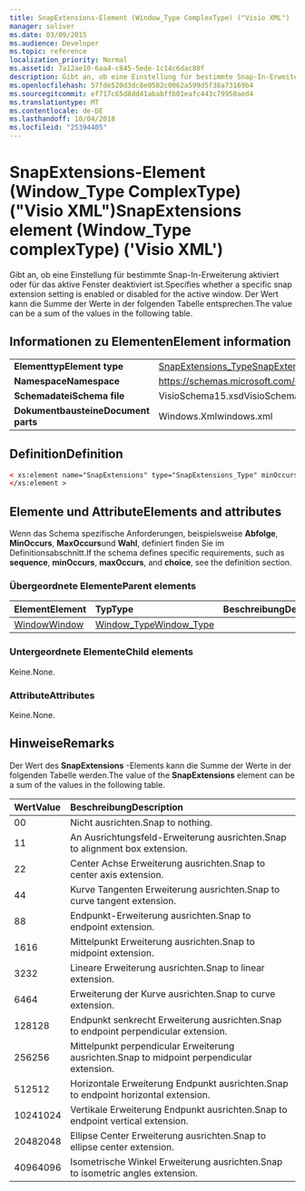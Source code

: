 ```yaml
---
title: SnapExtensions-Element (Window_Type ComplexType) ("Visio XML")
manager: soliver
ms.date: 03/09/2015
ms.audience: Developer
ms.topic: reference
localization_priority: Normal
ms.assetid: 7a12ae10-6aa4-c845-5ede-1c14c6dac80f
description: Gibt an, ob eine Einstellung für bestimmte Snap-In-Erweiterung aktiviert oder für das aktive Fenster deaktiviert ist. Der Wert kann die Summe der Werte in der folgenden Tabelle entsprechen.
ms.openlocfilehash: 57fde520d3dc8e0582c0062a599d5f38a73169b4
ms.sourcegitcommit: ef717c65d8dd41ababffb01eafc443c79950aed4
ms.translationtype: MT
ms.contentlocale: de-DE
ms.lasthandoff: 10/04/2018
ms.locfileid: "25394405"
---
```

# <a name="snapextensions-element-windowtype-complextype-visio-xml"></a><span data-ttu-id="b838f-104">SnapExtensions-Element (Window_Type ComplexType) ("Visio XML")</span><span class="sxs-lookup"><span data-stu-id="b838f-104">SnapExtensions element (Window_Type complexType) ('Visio XML')</span></span>

<span data-ttu-id="b838f-105">Gibt an, ob eine Einstellung für bestimmte Snap-In-Erweiterung aktiviert oder für das aktive Fenster deaktiviert ist.</span><span class="sxs-lookup"><span data-stu-id="b838f-105">Specifies whether a specific snap extension setting is enabled or disabled for the active window.</span></span> <span data-ttu-id="b838f-106">Der Wert kann die Summe der Werte in der folgenden Tabelle entsprechen.</span><span class="sxs-lookup"><span data-stu-id="b838f-106">The value can be a sum of the values in the following table.</span></span>
  
## <a name="element-information"></a><span data-ttu-id="b838f-107">Informationen zu Elementen</span><span class="sxs-lookup"><span data-stu-id="b838f-107">Element information</span></span>

|||
|:-----|:-----|
|<span data-ttu-id="b838f-108">**Elementtyp**</span><span class="sxs-lookup"><span data-stu-id="b838f-108">**Element type**</span></span> <br/> |[<span data-ttu-id="b838f-109">SnapExtensions_Type</span><span class="sxs-lookup"><span data-stu-id="b838f-109">SnapExtensions_Type</span></span>](snapextensions_type-complextypevisio-xml.md) <br/> |
|<span data-ttu-id="b838f-110">**Namespace**</span><span class="sxs-lookup"><span data-stu-id="b838f-110">**Namespace**</span></span> <br/> |https://schemas.microsoft.com/office/visio/2012/main  <br/> |
|<span data-ttu-id="b838f-111">**Schemadatei**</span><span class="sxs-lookup"><span data-stu-id="b838f-111">**Schema file**</span></span> <br/> |<span data-ttu-id="b838f-112">VisioSchema15.xsd</span><span class="sxs-lookup"><span data-stu-id="b838f-112">VisioSchema15.xsd</span></span>  <br/> |
|<span data-ttu-id="b838f-113">**Dokumentbausteine**</span><span class="sxs-lookup"><span data-stu-id="b838f-113">**Document parts**</span></span> <br/> |<span data-ttu-id="b838f-114">Windows.Xml</span><span class="sxs-lookup"><span data-stu-id="b838f-114">windows.xml</span></span>  <br/> |
   
## <a name="definition"></a><span data-ttu-id="b838f-115">Definition</span><span class="sxs-lookup"><span data-stu-id="b838f-115">Definition</span></span>

```XML
< xs:element name="SnapExtensions" type="SnapExtensions_Type" minOccurs="0" maxOccurs="1" >
</xs:element >
```

## <a name="elements-and-attributes"></a><span data-ttu-id="b838f-116">Elemente und Attribute</span><span class="sxs-lookup"><span data-stu-id="b838f-116">Elements and attributes</span></span>

<span data-ttu-id="b838f-117">Wenn das Schema spezifische Anforderungen, beispielsweise **Abfolge**, **MinOccurs**, **MaxOccurs**und **Wahl**, definiert finden Sie im Definitionsabschnitt.</span><span class="sxs-lookup"><span data-stu-id="b838f-117">If the schema defines specific requirements, such as **sequence**, **minOccurs**, **maxOccurs**, and **choice**, see the definition section.</span></span> 
  
### <a name="parent-elements"></a><span data-ttu-id="b838f-118">Übergeordnete Elemente</span><span class="sxs-lookup"><span data-stu-id="b838f-118">Parent elements</span></span>

|<span data-ttu-id="b838f-119">**Element**</span><span class="sxs-lookup"><span data-stu-id="b838f-119">**Element**</span></span>|<span data-ttu-id="b838f-120">**Typ**</span><span class="sxs-lookup"><span data-stu-id="b838f-120">**Type**</span></span>|<span data-ttu-id="b838f-121">**Beschreibung**</span><span class="sxs-lookup"><span data-stu-id="b838f-121">**Description**</span></span>|
|:-----|:-----|:-----|
|[<span data-ttu-id="b838f-122">Window</span><span class="sxs-lookup"><span data-stu-id="b838f-122">Window</span></span>](window-element-windows_type-complextypevisio-xml.md) <br/> |[<span data-ttu-id="b838f-123">Window_Type</span><span class="sxs-lookup"><span data-stu-id="b838f-123">Window_Type</span></span>](window_type-complextypevisio-xml.md) <br/> ||
   
### <a name="child-elements"></a><span data-ttu-id="b838f-124">Untergeordnete Elemente</span><span class="sxs-lookup"><span data-stu-id="b838f-124">Child elements</span></span>

<span data-ttu-id="b838f-125">Keine.</span><span class="sxs-lookup"><span data-stu-id="b838f-125">None.</span></span>
  
### <a name="attributes"></a><span data-ttu-id="b838f-126">Attribute</span><span class="sxs-lookup"><span data-stu-id="b838f-126">Attributes</span></span>

<span data-ttu-id="b838f-127">Keine.</span><span class="sxs-lookup"><span data-stu-id="b838f-127">None.</span></span>
  
## <a name="remarks"></a><span data-ttu-id="b838f-128">Hinweise</span><span class="sxs-lookup"><span data-stu-id="b838f-128">Remarks</span></span>

<span data-ttu-id="b838f-129">Der Wert des **SnapExtensions** -Elements kann die Summe der Werte in der folgenden Tabelle werden.</span><span class="sxs-lookup"><span data-stu-id="b838f-129">The value of the **SnapExtensions** element can be a sum of the values in the following table.</span></span> 
  
|<span data-ttu-id="b838f-130">**Wert**</span><span class="sxs-lookup"><span data-stu-id="b838f-130">**Value**</span></span>|<span data-ttu-id="b838f-131">**Beschreibung**</span><span class="sxs-lookup"><span data-stu-id="b838f-131">**Description**</span></span>|
|:-----|:-----|
|<span data-ttu-id="b838f-132">0</span><span class="sxs-lookup"><span data-stu-id="b838f-132">0</span></span>  <br/> |<span data-ttu-id="b838f-133">Nicht ausrichten.</span><span class="sxs-lookup"><span data-stu-id="b838f-133">Snap to nothing.</span></span>  <br/> |
|<span data-ttu-id="b838f-134">1</span><span class="sxs-lookup"><span data-stu-id="b838f-134">1</span></span>  <br/> |<span data-ttu-id="b838f-135">An Ausrichtungsfeld-Erweiterung ausrichten.</span><span class="sxs-lookup"><span data-stu-id="b838f-135">Snap to alignment box extension.</span></span>  <br/> |
|<span data-ttu-id="b838f-136">2</span><span class="sxs-lookup"><span data-stu-id="b838f-136">2</span></span>  <br/> |<span data-ttu-id="b838f-137">Center Achse Erweiterung ausrichten.</span><span class="sxs-lookup"><span data-stu-id="b838f-137">Snap to center axis extension.</span></span>  <br/> |
|<span data-ttu-id="b838f-138">4</span><span class="sxs-lookup"><span data-stu-id="b838f-138">4</span></span>  <br/> |<span data-ttu-id="b838f-139">Kurve Tangenten Erweiterung ausrichten.</span><span class="sxs-lookup"><span data-stu-id="b838f-139">Snap to curve tangent extension.</span></span>  <br/> |
|<span data-ttu-id="b838f-140">8</span><span class="sxs-lookup"><span data-stu-id="b838f-140">8</span></span>  <br/> |<span data-ttu-id="b838f-141">Endpunkt-Erweiterung ausrichten.</span><span class="sxs-lookup"><span data-stu-id="b838f-141">Snap to endpoint extension.</span></span>  <br/> |
|<span data-ttu-id="b838f-142">16</span><span class="sxs-lookup"><span data-stu-id="b838f-142">16</span></span>  <br/> |<span data-ttu-id="b838f-143">Mittelpunkt Erweiterung ausrichten.</span><span class="sxs-lookup"><span data-stu-id="b838f-143">Snap to midpoint extension.</span></span>  <br/> |
|<span data-ttu-id="b838f-144">32</span><span class="sxs-lookup"><span data-stu-id="b838f-144">32</span></span>  <br/> |<span data-ttu-id="b838f-145">Lineare Erweiterung ausrichten.</span><span class="sxs-lookup"><span data-stu-id="b838f-145">Snap to linear extension.</span></span>  <br/> |
|<span data-ttu-id="b838f-146">64</span><span class="sxs-lookup"><span data-stu-id="b838f-146">64</span></span>  <br/> |<span data-ttu-id="b838f-147">Erweiterung der Kurve ausrichten.</span><span class="sxs-lookup"><span data-stu-id="b838f-147">Snap to curve extension.</span></span>  <br/> |
|<span data-ttu-id="b838f-148">128</span><span class="sxs-lookup"><span data-stu-id="b838f-148">128</span></span>  <br/> |<span data-ttu-id="b838f-149">Endpunkt senkrecht Erweiterung ausrichten.</span><span class="sxs-lookup"><span data-stu-id="b838f-149">Snap to endpoint perpendicular extension.</span></span>  <br/> |
|<span data-ttu-id="b838f-150">256</span><span class="sxs-lookup"><span data-stu-id="b838f-150">256</span></span>  <br/> |<span data-ttu-id="b838f-151">Mittelpunkt perpendicular Erweiterung ausrichten.</span><span class="sxs-lookup"><span data-stu-id="b838f-151">Snap to midpoint perpendicular extension.</span></span>  <br/> |
|<span data-ttu-id="b838f-152">512</span><span class="sxs-lookup"><span data-stu-id="b838f-152">512</span></span>  <br/> |<span data-ttu-id="b838f-153">Horizontale Erweiterung Endpunkt ausrichten.</span><span class="sxs-lookup"><span data-stu-id="b838f-153">Snap to endpoint horizontal extension.</span></span>  <br/> |
|<span data-ttu-id="b838f-154">1024</span><span class="sxs-lookup"><span data-stu-id="b838f-154">1024</span></span>  <br/> |<span data-ttu-id="b838f-155">Vertikale Erweiterung Endpunkt ausrichten.</span><span class="sxs-lookup"><span data-stu-id="b838f-155">Snap to endpoint vertical extension.</span></span>  <br/> |
|<span data-ttu-id="b838f-156">2048</span><span class="sxs-lookup"><span data-stu-id="b838f-156">2048</span></span>  <br/> |<span data-ttu-id="b838f-157">Ellipse Center Erweiterung ausrichten.</span><span class="sxs-lookup"><span data-stu-id="b838f-157">Snap to ellipse center extension.</span></span>  <br/> |
|<span data-ttu-id="b838f-158">4096</span><span class="sxs-lookup"><span data-stu-id="b838f-158">4096</span></span>  <br/> |<span data-ttu-id="b838f-159">Isometrische Winkel Erweiterung ausrichten.</span><span class="sxs-lookup"><span data-stu-id="b838f-159">Snap to isometric angles extension.</span></span>  <br/> |
   

